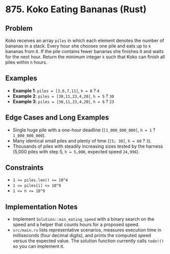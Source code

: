 # 875. Koko Eating Bananas (Rust)

## Problem
Koko receives an array `piles` in which each element denotes the number of bananas in a stack. Every hour she chooses one pile and eats up to `k` bananas from it. If the pile contains fewer bananas she finishes it and waits for the next hour. Return the minimum integer `k` such that Koko can finish all piles within `h` hours.

## Examples
- **Example 1**: `piles = [3,6,7,11]`, `h = 8` ? `4`
- **Example 2**: `piles = [30,11,23,4,20]`, `h = 5` ? `30`
- **Example 3**: `piles = [30,11,23,4,20]`, `h = 6` ? `23`

## Edge Cases and Long Examples
- Single huge pile with a one-hour deadline (`[1_000_000_000]`, `h = 1` ? `1_000_000_000`).
- Many identical small piles and plenty of time (`[5; 30]`, `h = 60` ? `3`).
- Thousands of piles with steadily increasing sizes tested by the harness (5,000 piles with step 5, `h = 5,000`, expected speed `24,996`).

## Constraints
- `1 <= piles.len() <= 10^4`
- `1 <= piles[i] <= 10^9`
- `1 <= h <= 10^9`

## Implementation Notes
- Implement `Solution::min_eating_speed` with a binary search on the speed and a helper that counts hours for a proposed speed.
- `src/main.rs` lists representative scenarios, measures execution time in milliseconds (four decimal digits), and prints the computed speed versus the expected value. The solution function currently calls `todo!()` so you can implement it.

